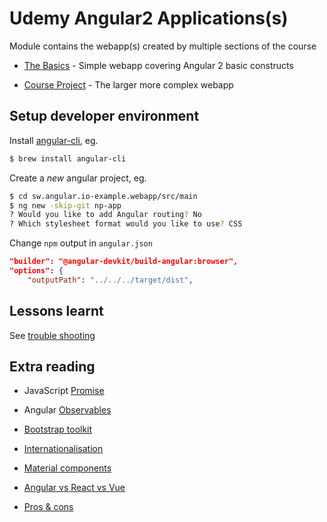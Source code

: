 # Udemy Angular2 Applications(s)

Module contains the webapp(s) created by multiple sections of the course

* [The Basics](the-basics.md) - Simple webapp covering Angular 2 basic constructs

* [Course Project](course-project.md) - The larger more complex webapp

## Setup developer environment

Install [angular-cli](https://cli.angular.io/), eg.

```bash
$ brew install angular-cli
```

Create a *new* angular project, eg.

```bash
$ cd sw.angular.io-example.webapp/src/main
$ ng new -skip-git np-app
? Would you like to add Angular routing? No
? Which stylesheet format would you like to use? CSS
```

Change `npm` output in `angular.json`

```json
"builder": "@angular-devkit/build-angular:browser",
"options": {
    "outputPath": "../../../target/dist",
```

## Lessons learnt

See [trouble shooting](trouble-shooting.md)

## Extra reading

* JavaScript [Promise](https://developer.mozilla.org/en-US/docs/Web/JavaScript/Reference/Global_Objects/Promise)

* Angular [Observables](https://angular.io/guide/observables)

* [Bootstrap toolkit](./bootstrap-toolkit.md)

* [Internationalisation](https://angular.io/guide/i18n)

* [Material components](https://material.angular.io/components/)

* [Angular vs React vs Vue](https://www.codeinwp.com/blog/angular-vs-vue-vs-react/)

* [Pros & cons](https://medium.com/@TechMagic/reactjs-vs-angular5-vs-vue-js-what-to-choose-in-2018-b91e028fa91d)

